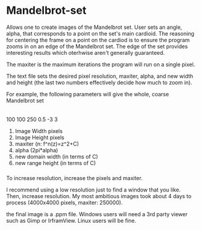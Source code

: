 # Mandelbrot-set

Allows one to create images of the Mandelbrot set.  User sets an angle, alpha, that corresponds to a point on the set's main cardioid.
The reasoning for centering the frame on a point on the cardiod is to ensure the program zooms in on an edge of the Mandelbrot set. The edge of the set provides interesting results which oterhwise aren't generally guaranteed. 

The maxiter is the maximum iterations the program will run on a single pixel.

The text file sets the desired pixel resolution, maxiter, alpha, and new width and height (the last two numbers effectively decide how much to zoom in).

For example, the following parameters will give the whole, coarse Mandelbrot set

######
100 100 250 0.5 -3 3 

1.  Image Width pixels
2.  Image Height pixels
3.  maxiter	(n: f^n(z)=z^2+C)
4.  alpha (2pi*alpha)
5.  new domain width (in terms of C)
6.  new range height (in terms of C)
#####

To increase resolution, increase the pixels and maxiter.

I recommend using a low resolution just to find a window that you like.  Then, increase resolution.  My most ambitious images took about 4 days to process (4000x4000 pixels, maxiter: 250000).

the final image is a .ppm file. Windows users will need a 3rd party viewer such as Gimp or IrframView. Linux users will be fine.
